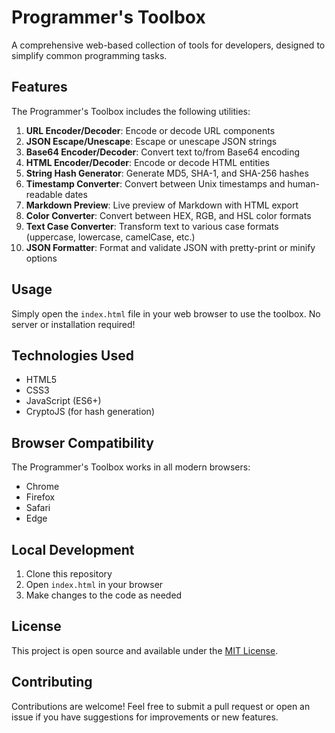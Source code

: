 # Programmer's Toolbox

A comprehensive web-based collection of tools for developers, designed to simplify common programming tasks.

## Features

The Programmer's Toolbox includes the following utilities:

1. **URL Encoder/Decoder**: Encode or decode URL components
2. **JSON Escape/Unescape**: Escape or unescape JSON strings
3. **Base64 Encoder/Decoder**: Convert text to/from Base64 encoding
4. **HTML Encoder/Decoder**: Encode or decode HTML entities
5. **String Hash Generator**: Generate MD5, SHA-1, and SHA-256 hashes
6. **Timestamp Converter**: Convert between Unix timestamps and human-readable dates
7. **Markdown Preview**: Live preview of Markdown with HTML export
8. **Color Converter**: Convert between HEX, RGB, and HSL color formats
9. **Text Case Converter**: Transform text to various case formats (uppercase, lowercase, camelCase, etc.)
10. **JSON Formatter**: Format and validate JSON with pretty-print or minify options

## Usage

Simply open the `index.html` file in your web browser to use the toolbox. No server or installation required!

## Technologies Used

- HTML5
- CSS3
- JavaScript (ES6+)
- CryptoJS (for hash generation)

## Browser Compatibility

The Programmer's Toolbox works in all modern browsers:
- Chrome
- Firefox
- Safari
- Edge

## Local Development

1. Clone this repository
2. Open `index.html` in your browser
3. Make changes to the code as needed

## License

This project is open source and available under the [MIT License](https://opensource.org/licenses/MIT).

## Contributing

Contributions are welcome! Feel free to submit a pull request or open an issue if you have suggestions for improvements or new features. 